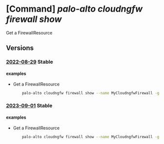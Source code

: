 # [Command] _palo-alto cloudngfw firewall show_

Get a FirewallResource

## Versions

### [2022-08-29](/Resources/mgmt-plane/L3N1YnNjcmlwdGlvbnMve30vcmVzb3VyY2Vncm91cHMve30vcHJvdmlkZXJzL3BhbG9hbHRvbmV0d29ya3MuY2xvdWRuZ2Z3L2ZpcmV3YWxscy97fQ==/2022-08-29.xml) **Stable**

<!-- mgmt-plane /subscriptions/{}/resourcegroups/{}/providers/paloaltonetworks.cloudngfw/firewalls/{} 2022-08-29 -->

#### examples

- Get a FirewallResource
    ```bash
        palo-alto cloudngfw firewall show --name MyCloudngfwFirewall -g MyResourceGroup
    ```

### [2023-09-01](/Resources/mgmt-plane/L3N1YnNjcmlwdGlvbnMve30vcmVzb3VyY2Vncm91cHMve30vcHJvdmlkZXJzL3BhbG9hbHRvbmV0d29ya3MuY2xvdWRuZ2Z3L2ZpcmV3YWxscy97fQ==/2023-09-01.xml) **Stable**

<!-- mgmt-plane /subscriptions/{}/resourcegroups/{}/providers/paloaltonetworks.cloudngfw/firewalls/{} 2023-09-01 -->

#### examples

- Get a FirewallResource
    ```bash
        palo-alto cloudngfw firewall show --name MyCloudngfwFirewall -g MyResourceGroup
    ```
